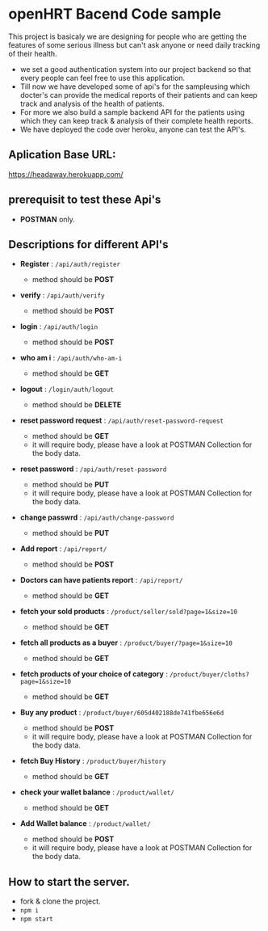 # openHRT Bacend Code sample
This project is basicaly we are designing for people who are getting the features of some serious illness but can't ask anyone or need daily tracking of their health.

* we set a good authentication system into our project backend so that every people can feel free to use this application.
* Till now we have developed some of api's for the sampleusing which docter's can provide the medical reports of their patients and can keep track and analysis of the health of patients.
* For more we also build a sample backend API for the patients using which they can keep track & analysis of their complete health reports.
* We have deployed the code over heroku, anyone can test the API's.

  

## Aplication Base URL: 

https://headaway.herokuapp.com/

## prerequisit to test these Api's
* **POSTMAN** only.

## Descriptions for different API's

* **Register** : `/api/auth/register`
  * method should be **POST**
* **verify** : `/api/auth/verify`
  * method should be **POST**
* **login** : `/api/auth/login`
  * method should be **POST**
* **who am i** : `/api/auth/who-am-i`
  * method should be **GET**
* **logout** : `/login/auth/logout`
  * method should be **DELETE**
* **reset password request** : `/api/auth/reset-password-request`
  * method should be **GET**
  * it will require body, please have a look at POSTMAN Collection for the body data.
* **reset password** : `/api/auth/reset-password`
  * method should be **PUT**
  * it will require body, please have a look at POSTMAN Collection for the body data.
* **change passwrd** : `/api/auth/change-password`
  * method should be **PUT**
* **Add report** : `/api/report/`
  * method should be **POST**
* **Doctors can have patients report** : `/api/report/`
  * method should be **GET**
  
* **fetch your sold products** : `/product/seller/sold?page=1&size=10`
  * method should be **GET**
* **fetch all products as a buyer** : `/product/buyer/?page=1&size=10`
  * method should be **GET**
* **fetch products of your choice of category** : `/product/buyer/cloths?page=1&size=10`
  * method should be **GET**
* **Buy any product** : `/product/buyer/605d402188de741fbe656e6d`
  * method should be **POST**
  * it will require body, please have a look at POSTMAN Collection for the body data.
* **fetch Buy History** : `/product/buyer/history`
  * method should be **GET**
* **check your wallet balance** : `/product/wallet/`
  * method should be **GET**
* **Add Wallet balance** : `/product/wallet/`
  * method should be **POST**
  * it will require body, please have a look at POSTMAN Collection for the body data.

## How to start the server.

* fork & clone the project.
* `npm i`
* `npm start`
